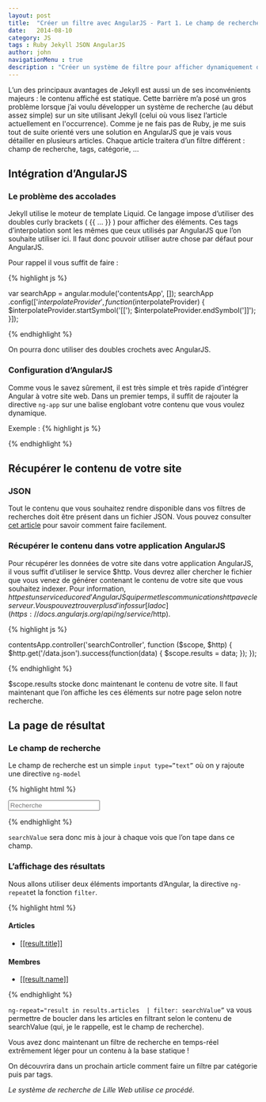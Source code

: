 ```yaml
---
layout: post
title:  "Créer un filtre avec AngularJS - Part 1. Le champ de recherche"
date:   2014-08-10
category: JS
tags : Ruby Jekyll JSON AngularJS
author: john
navigationMenu : true
description : "Créer un système de filtre pour afficher dynamiquement du contenu selon des critères sur un site Jekyll. Dans cette première partie nous commencerons par un champ de recherche simple."
---
```


L’un des principaux avantages de Jekyll est aussi un de ses inconvénients majeurs : le contenu affiché est statique. Cette barrière m’a posé un gros problème lorsque j’ai voulu développer un système de recherche (au début assez simple) sur un site utilisant Jekyll (celui où vous lisez l’article actuellement en l'occurrence). Comme je ne fais pas de Ruby, je me suis tout de suite orienté vers une solution en AngularJS que je vais vous détailler en plusieurs articles. Chaque article traitera d’un filtre différent : champ de recherche, tags, catégorie, …

## Intégration d’AngularJS

### Le problème des accolades

Jekyll utilise le moteur de template Liquid. Ce langage impose d’utiliser des doubles curly brackets ( {{ … }} ) pour afficher des éléments. Ces tags d’interpolation sont les mêmes que ceux utilisés par AngularJS que l’on souhaite utiliser ici. Il faut donc pouvoir utiliser autre chose par défaut pour AngularJS.

Pour rappel il vous suffit de faire :

{% highlight js %}

var searchApp = angular.module('contentsApp', []);
searchApp .config(['$interpolateProvider', function ($interpolateProvider) {
  $interpolateProvider.startSymbol('[[');
  $interpolateProvider.endSymbol(']]');
}]);

{% endhighlight %}

On pourra donc utiliser des doubles crochets avec AngularJS.

### Configuration d’AngularJS

Comme vous le savez sûrement, il est très simple et très rapide d’intégrer Angular à votre site web.
Dans un premier temps, il suffit de rajouter la directive `ng-app` sur une balise englobant votre contenu que vous voulez dynamique.

Exemple :
{% highlight js %}

<div id="contents" ng-app="contentsApp">

{% endhighlight %}

## Récupérer le contenu de votre site

### JSON

Tout le contenu que vous souhaitez rendre disponible dans vos filtres de recherches doit être présent dans un fichier JSON. Vous pouvez consulter [cet article](http://lilleweb.fr/ruby/2014/08/03/data-jekyll/) pour savoir comment faire facilement.

### Récupérer le contenu dans votre application AngularJS

Pour récupérer les données de votre site dans votre application AngularJS, il vous suffit d’utiliser le service $http. Vous devrez aller chercher le fichier que vous venez de générer contenant le contenu de votre site que vous souhaitez indexer. Pour information, $http est un service du core d’AngularJS qui permet les communications http avec le serveur. Vous pouvez trouver plus d’infos sur [la doc](https://docs.angularjs.org/api/ng/service/$http).

{% highlight js %}

contentsApp.controller('searchController', function ($scope, $http) {
  $http.get('/data.json').success(function(data) {
    $scope.results = data;
  });
});

{% endhighlight %}

$scope.results stocke donc maintenant le contenu de votre site. Il faut maintenant que l’on affiche les ces éléments sur notre page selon notre recherche.

## La page de résultat

### Le champ de recherche

Le champ de recherche est un simple `input type=”text”` où on y rajoute une directive `ng-model`

{% highlight html %}

<input type="text" ng-model="searchValue" placeholder="Recherche">

{% endhighlight %}

`searchValue` sera donc mis à jour à chaque vois que l’on tape dans ce champ.

### L’affichage des résultats

Nous allons utiliser deux éléments importants d’Angular, la directive `ng-repeat`et la fonction `filter`.

{% highlight html %}

<div id="searchResults" ng-controller="searchController">
        <h4> Articles </h4>
        <ul>
          <li ng-repeat="result in results.articles | filter: searchValue">
            <a href="[[result.url]]">[[result.title]]</a>
          </li>
        </ul>
        <h4> Membres </h4>
        <ul>
          <li ng-repeat="result in results.members | filter: searchValue">
            <a href="#">[[result.name]]</a>
          </li>
        </ul>

{% endhighlight %}

`ng-repeat="result in results.articles  | filter: searchValue”` va vous permettre de boucler dans les articles en filtrant selon le contenu de searchValue (qui, je le rappelle, est le champ de recherche).

Vous avez donc maintenant un filtre de recherche en temps-réel extrêmement léger pour un contenu à la base statique !

On découvrira dans un prochain article comment faire un filtre par catégorie puis par tags.

*Le système de recherche de Lille Web utilise ce procédé.*
